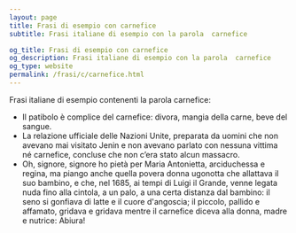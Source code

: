 ```yaml
---
layout: page
title: Frasi di esempio con carnefice 
subtitle: Frasi italiane di esempio con la parola  carnefice

og_title: Frasi di esempio con carnefice 
og_description: Frasi italiane di esempio con la parola  carnefice
og_type: website
permalink: /frasi/c/carnefice.html
---
```


Frasi italiane di esempio contenenti la parola carnefice:


- Il patibolo è complice del carnefice: divora, mangia della carne, beve del sangue.
- La relazione ufficiale delle Nazioni Unite, preparata da uomini che non avevano mai visitato Jenin e non avevano parlato con nessuna vittima né carnefice, concluse che non c’era stato alcun massacro.
- Oh, signore, signore ho pietà per Maria Antonietta, arciduchessa e regina, ma piango anche quella povera donna ugonotta che allattava il suo bambino, e che, nel 1685, ai tempi di Luigi il Grande, venne legata nuda fino alla cintola, a un palo, a una certa distanza dal bambino: il seno si gonfiava di latte e il cuore d'angoscia; il piccolo, pallido e affamato, gridava e gridava mentre il carnefice diceva alla donna, madre e nutrice: Abiura!
